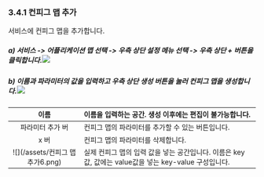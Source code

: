 ### 3.4.1 컨피그 맵 추가

서비스에 컨피그 맵을 추가합니다.

##### a\) 서비스 -&gt; 어플리케이션 맵 선택 -&gt;  우측 상단 설정 메뉴 선택 -&gt; 우측 상단 + 버튼을 클릭합니다.![](/assets/v2.1컨피그맵.png)

##### b\) 이름과 파라미터의 값을 입력하고 우측 상단 생성 버튼을 눌러 컨피그 맵을 생성합니다.![](/assets/v2.1컨피그맵생성.png)

| 이름 | 이름을 입력하는 공간. 생성 이후에는 편집이 불가능합니다. |
| :---: | :--- |
| 파라미터 추가 버 | 컨피그 맵의 파라미터를 추가할 수 있는 버튼입니다. |
| x 버 | 컨피그 맵의 파라미터를 삭제합니다. |
| ![](/assets/컨피그 맵 추가6.png) | 실제 컨피그 맵의 입력 값을 넣는 공간입니다. 이름은 key값, 값에는 value값을 넣는 key-value 구성입니다. |



